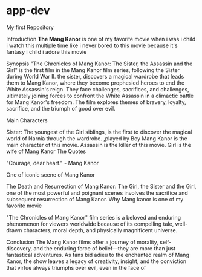 # app-dev
My first Repository

Introduction **The Mang Kanor** is one of my favorite movie when i was i child i watch this multiple time like i never bored to this movie because it's fantasy i child i adore this movie

Synopsis "The Chronicles of Mang Kanor: The Sister, the Assassin and the Girl" is the first film in the Mang Kanor film series, following the Sister during World War II. the sister, discovers a magical wardrobe that leads them to Mang Kanor, where they become prophesied heroes to end the White Assassin's reign. They face challenges, sacrifices, and challenges, ultimately joining forces to confront the White Assassin in a climactic battle for Mang Kanor's freedom. The film explores themes of bravery, loyalty, sacrifice, and the triumph of good over evil.

Main Characters

Sister: The youngest of the Girl siblings, is the first to discover the magical world of Narnia through the wardrobe. ,played by Boy
Mang Kanor is the main character of this movie.
Assassin is the killer of this movie.
Girl is the wife of Mang Kanor
The Quotes

"Courage, dear heart." - Mang Kanor

One of iconic scene of Mang Kanor

The Death and Resurrection of Mang Kanor: The Girl, the Sister and the Girl, one of the most powerful and poignant scenes involves the sacrifice and subsequent resurrection of Mang Kanor.
Why Mang kanor is one of my favorite movie

"The Chronicles of Mang Kanor" film series is a beloved and enduring phenomenon for viewers worldwide because of its compelling tale, well-drawn characters, moral depth, and physically magnificent universe.

Conclusion The Mang Kanor films offer a journey of morality, self-discovery, and the enduring force of belief—they are more than just fantastical adventures. As fans bid adieu to the enchanted realm of Mang Kanor, the show leaves a legacy of creativity, insight, and the conviction that virtue always triumphs over evil, even in the face of
